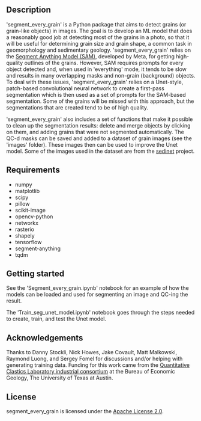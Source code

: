 ## Description

'segment_every_grain' is a Python package that aims to detect grains (or grain-like objects) in images. The goal is to develop an ML model that does a reasonably good job at detecting most of the grains in a photo, so that it will be useful for determining grain size and grain shape, a common task in geomorphology and sedimentary geology. 'segment_every_grain' relies on the [Segment Anything Model (SAM)](https://github.com/facebookresearch/segment-anything), developed by Meta, for getting high-quality outlines of the grains. However, SAM requires prompts for every object detected and, when used in 'everything' mode, it tends to be slow and results in many overlapping masks and non-grain (background) objects. To deal with these issues, 'segment_every_grain' relies on a Unet-style, patch-based convolutional neural network to create a first-pass segmentation which is then used as a set of prompts for the SAM-based segmentation. Some of the grains will be missed with this approach, but the segmentations that are created tend to be of high quality. 

'segment_every_grain' also includes a set of functions that make it possible to clean up the segmentation results: delete and merge objects by clicking on them, and adding grains that were not segmented automatically. The QC-d masks can be saved and added to a dataset of grain images (see the 'images' folder). These images then can be used to improve the Unet model. Some of the images used in the dataset are from the [sedinet](https://github.com/DigitalGrainSize/SediNet) project.


## Requirements

- numpy
- matplotlib
- scipy
- pillow
- scikit-image
- opencv-python
- networkx
- rasterio
- shapely
- tensorflow
- segment-anything
- tqdm

## Getting started

See the 'Segment_every_grain.ipynb' notebook for an example of how the models can be loaded and used for segmenting an image and QC-ing the result.

The 'Train_seg_unet_model.ipynb' notebook goes through the steps needed to create, train, and test the Unet model.

## Acknowledgements

Thanks to Danny Stockli, Nick Howes, Jake Covault, Matt Malkowski, Raymond Luong, and Sergey Fomel for discussions and/or helping with generating training data. Funding for this work came from the [Quantitative Clastics Laboratory industrial consortium](http://www.beg.utexas.edu/qcl) at the Bureau of Economic Geology, The University of Texas at Austin.

## License

segment_every_grain is licensed under the [Apache License 2.0](https://github.com/zsylvester/meanderpy/blob/master/LICENSE.txt).